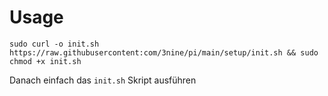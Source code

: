 
# Usage

```
sudo curl -o init.sh https://raw.githubusercontent:com/3nine/pi/main/setup/init.sh && sudo chmod +x init.sh
```

Danach einfach das ```init.sh``` Skript ausführen
